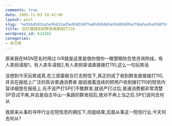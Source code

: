 ```yaml
---
comments: true
date: 2005-11-03 19:42:00
layout: post
slug: '%e5%bd%93sp%e9%81%ad%e9%81%87%e6%94%b6%e5%88%b0%e7%be%a4%e5%8f%91%e7%9b%b4%e6%8e%a5%e6%8b%a8%e6%89%93110'
title: 当SP遭遇收到群发直接拨打110
wordpress_id: 614202
categories:
- 未分类
---
```


原来我在MSN签名时用过 IVR就是这里是借你借你一眼慧眼防忽悠咨询热线，有人卖拐请按1，有人卖车请按2,有人卖担架请直接拨打110,这么一句玩笑话

没想到今天玩笑成真,在三部委联合打击短信下,真正的成了收到群发直接拨打110,并且在报纸上广泛的告诉普通消费者.报纸接着连续的把用户收到拨打110的短信内容详细登在报纸上.先不说严打SP们不敢群发,就说严打过后,普通消费都非常清楚SP百试不爽,并且是自古华山一条路的群发招后,绝对不再上当之后.SP们该何去何从

我原来从事的寻呼行业在短信息的拥压下,彻底结束,后面从事这一短信行业,今天何去何从?
